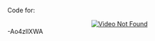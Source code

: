 Code for: <div align="center"><a href="https://www.youtube.com/watch?v=u"><img src="https://img.youtube.com/vi/u/0.jpg" alt="Video Not Found"></a></div> -Ao4zllXWA 
